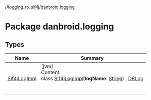 //[logging_to_slf4j](../../index.md)/[danbroid.logging](index.md)



# Package danbroid.logging  


## Types  
  
|  Name |  Summary | 
|---|---|
| <a name="danbroid.logging/Slf4jLogImpl///PointingToDeclaration/"></a>[Slf4jLogImpl](-slf4j-log-impl/index.md)| <a name="danbroid.logging/Slf4jLogImpl///PointingToDeclaration/"></a>[jvm]  <br>Content  <br>class [Slf4jLogImpl](-slf4j-log-impl/index.md)(**logName**: [String](https://kotlinlang.org/api/latest/jvm/stdlib/kotlin/-string/index.html)) : [DBLog](../../../logging_android/danbroid.logging/-d-b-log/index.md)  <br><br><br>|

